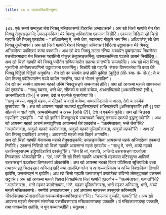 ```yaml
---
title: ०४ ४ महकपाटिहारियसुत्तम्

---
```


३४६. एकं समयं सम्बहुला थेरा भिक्खू मच्छिकासण्डे विहरन्ति अम्बाटकवने। अथ खो चित्तो गहपति येन थेरा भिक्खू तेनुपसङ्कमि; उपसङ्कमित्वा थेरे भिक्खू अभिवादेत्वा एकमन्तं निसीदि। एकमन्तं निसिन्नो खो चित्तो गहपति थेरे भिक्खू एतदवोच – ‘‘अधिवासेन्तु मे, भन्ते थेरा, स्वातनाय गोकुले भत्त’’न्ति। अधिवासेसुं खो थेरा भिक्खू तुण्हीभावेन। अथ खो चित्तो गहपति थेरानं भिक्खूनं अधिवासनं विदित्वा उट्ठायासना थेरे भिक्खू अभिवादेत्वा पदक्खिणं कत्वा पक्कामि। अथ खो थेरा भिक्खू तस्सा रत्तिया अच्चयेन पुब्बण्हसमयं निवासेत्वा पत्तचीवरमादाय येन चित्तस्स गहपतिनो गोकुलं तेनुपसङ्कमिंसु; उपसङ्कमित्वा पञ्ञत्ते आसने निसीदिंसु।  
अथ खो चित्तो गहपति थेरे भिक्खू पणीतेन सप्पिपायासेन सहत्था सन्तप्पेसि सम्पवारेसि। अथ खो थेरा भिक्खू भुत्ताविनो ओनीतपत्तपाणिनो उट्ठायासना पक्कमिंसु। चित्तोपि खो गहपति ‘सेसकं विस्सज्जेथा’ति वत्वा थेरे भिक्खू पिट्ठितो पिट्ठितो अनुबन्धि। तेन खो पन समयेन उण्हं होति कुथितं [कुट्ठितं (सी॰ स्या॰ कं॰ पी॰)]; ते च थेरा भिक्खू पवेलियमानेन मञ्ञे कायेन गच्छन्ति, यथा तं भोजनं भुत्ताविनो।  
तेन खो पन समयेन आयस्मा महको तस्मिं भिक्खुसङ्घे सब्बनवको होति। अथ खो आयस्मा महको आयस्मन्तं थेरं एतदवोच – ‘‘साधु ख्वस्स, भन्ते थेर, सीतको च वातो वायेय्य, अब्भसम्पिलापो [अब्भसंबिलापो (सी॰), अब्भसंविलापो (पी॰)] च अस्स, देवो च एकमेकं फुसायेय्या’’ति।  
‘‘साधु ख्वस्स, आवुसो महक, यं सीतको च वातो वायेय्य, अब्भसम्पिलापो च अस्स, देवो च एकमेकं फुसायेय्या’’ति। अथ खो आयस्मा महको तथारूपं इद्धाभिसङ्खारं अभिसङ्खरि [अभिसङ्खासि (सी॰)] यथा सीतको च वातो वायि, अब्भसम्पिलापो च अस्स [आसि (?)], देवो च एकमेकं फुसि। अथ खो चित्तस्स गहपतिनो एतदहोसि – ‘‘यो खो इमस्मिं भिक्खुसङ्घे सब्बनवको भिक्खु तस्सायं एवरूपो इद्धानुभावो’’ति । अथ खो आयस्मा महको आरामं सम्पापुणित्वा आयस्मन्तं थेरं एतदवोच – ‘‘अलमेत्तावता, भन्ते थेरा’’ति? ‘‘अलमेत्तावता, आवुसो महक! कतमेत्तावता, आवुसो महक! पूजितमेत्तावता, आवुसो महको’’ति । अथ खो थेरा भिक्खू यथाविहारं अगमंसु। आयस्मापि महको सकं विहारं अगमासि।  
अथ खो चित्तो गहपति येनायस्मा महको तेनुपसङ्कमि; उपसङ्कमित्वा आयस्मन्तं महकं अभिवादेत्वा एकमन्तं निसीदि। एकमन्तं निसिन्नो खो चित्तो गहपति आयस्मन्तं महकं एतदवोच – ‘‘साधु मे, भन्ते, अय्यो महको उत्तरिमनुस्सधम्मं इद्धिपाटिहारियं दस्सेतू’’ति। ‘‘तेन हि त्वं, गहपति, आलिन्दे उत्तरासङ्गं पञ्ञपेत्वा तिणकलापं ओकासेही’’ति। ‘‘एवं, भन्ते’’ति खो चित्तो गहपति आयस्मतो महकस्स पटिस्सुत्वा आलिन्दे उत्तरासङ्गं पञ्ञपेत्वा तिणकलापं ओकासेसि। अथ खो आयस्मा महको विहारं पविसित्वा सूचिघटिकं दत्वा तथारूपं इद्धाभिसङ्खारं अभिसङ्खरि यथा तालच्छिग्गळेन च अग्गळन्तरिकाय च अच्चि निक्खमित्वा तिणानि झापेसि, उत्तरासङ्गं न झापेसि। अथ खो चित्तो गहपति उत्तरासङ्गं पप्फोटेत्वा संविग्गो लोमहट्ठजातो एकमन्तं अट्ठासि। अथ खो आयस्मा महको विहारा निक्खमित्वा चित्तं गहपतिं एतदवोच – ‘‘अलमेत्तावता, गहपती’’ति?  
‘‘अलमेत्तावता , भन्ते महक! कतमेत्तावता, भन्ते, महक! पूजितमेत्तावता, भन्ते महक! अभिरमतु, भन्ते, अय्यो महको मच्छिकासण्डे। रमणीयं अम्बाटकवनम्। अहं अय्यस्स महकस्स उस्सुक्कं करिस्सामि चीवरपिण्डपातसेनासनगिलानप्पच्चयभेसज्जपरिक्खारान’’न्ति। ‘‘कल्याणं वुच्चति, गहपती’’ति। अथ खो आयस्मा महको सेनासनं संसामेत्वा पत्तचीवरमादाय मच्छिकासण्डम्हा पक्कामि। यं मच्छिकासण्डम्हा पक्कामि, तथा पक्कन्तोव अहोसि; न पुन पच्चागच्छीति। चतुत्थम्।  

